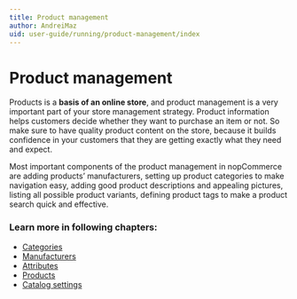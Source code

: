 ```yaml
---
title: Product management
author: AndreiMaz
uid: user-guide/running/product-management/index
---
```

# Product management

Products is a **basis of an online store**, and product management is a very important part of your store management strategy. Product information helps customers decide whether they want to purchase an item or not. So make sure to have quality product content on the store, because it builds confidence in your customers that they are getting exactly what they need and expect.

Most important components of the product management in nopCommerce are adding products’ manufacturers, setting up product categories to make navigation easy, adding good product descriptions and appealing pictures, listing all possible product variants, defining product tags to make a product search quick and effective.

### Learn more in following chapters:
* [Categories](xref:user-guide/running/product-management/categories)
* [Manufacturers](xref:user-guide/running/product-management/manufacturers)
* [Attributes](xref:user-guide/running/product-management/attributes)
* [Products](xref:user-guide/running/product-management/products)
* [Catalog settings](xref:user-guide/running/product-management/catalog-settings)
